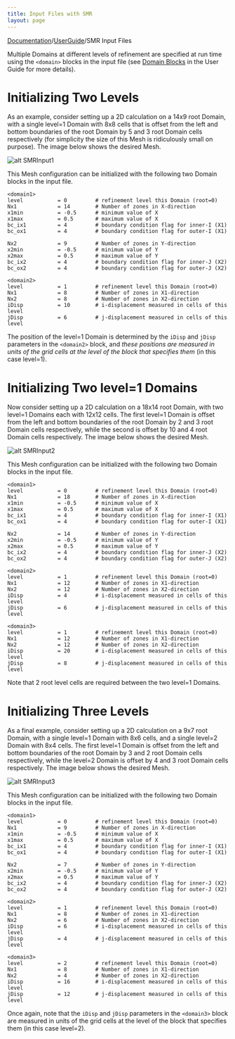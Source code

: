 ```yaml
---
title: Input Files with SMR
layout: page
---
```

[Documentation]({{site.baseurl}}/AthenaDocs)/[UserGuide]({{site.baseurl}}/AthenaDocsUG)/SMR Input Files

Multiple Domains at different levels of refinement are specified at run time using the `<domain>` blocks
in the input file (see [Domain Blocks]({{site.baseurl}}/AthenaDocsUGDomainBlck) in the User Guide for more details).

Initializing Two Levels
=======================

As an example, consider setting up a 2D calculation on a 14x9 root Domain, with a single level=1 Domain with
8x8 cells that is offset from the left and bottom boundaries of the root Domain by 5 and 3 root Domain cells respectively (for simplicity
the size of this Mesh is ridiculously small on purpose).  The image below shows the desired Mesh.

![alt SMRInput1]({{site.baseurl}}/images/SMRInput1.png)

This Mesh configuration can be initialized with the following two Domain blocks in the input file.

	<domain1>
	level           = 0         # refinement level this Domain (root=0)
	Nx1             = 14        # Number of zones in X-direction
	x1min           = -0.5      # minimum value of X
	x1max           = 0.5       # maximum value of X
	bc_ix1          = 4         # boundary condition flag for inner-I (X1)
	bc_ox1          = 4         # boundary condition flag for outer-I (X1)
	
	Nx2             = 9         # Number of zones in Y-direction
	x2min           = -0.5      # minimum value of Y
	x2max           = 0.5       # maximum value of Y
	bc_ix2          = 4         # boundary condition flag for inner-J (X2)
	bc_ox2          = 4         # boundary condition flag for outer-J (X2)
	
	<domain2>
	level           = 1         # refinement level this Domain (root=0)
	Nx1             = 8         # Number of zones in X1-direction
	Nx2             = 8         # Number of zones in X2-direction
	iDisp           = 10        # i-displacement measured in cells of this level
	jDisp           = 6         # j-displacement measured in cells of this level

The position of the level=1 Domain is determined by the `iDisp` and `jDisp` parameters in the 
`<domain2>` block, and *these positions are measured in units of the grid cells at the level of
the <domain> block that specifies them* (in this case level=1).

Initializing Two level=1 Domains
================================

Now consider setting up a 2D calculation on a 18x14 root Domain, with two level=1 Domains each with
12x12 cells.  The first level=1 Domain is offset from the left and bottom boundaries of the root Domain
by 2 and 3 root Domain cells respectively, while the second is offset by 10 and 4 root Domain cells
respectively.  The image below shows the desired Mesh.

![alt SMRInput2]({{site.baseurl}}/images/SMRInput2.png)

This Mesh configuration can be initialized with the following two Domain blocks in the input file.

	<domain1>
	level           = 0         # refinement level this Domain (root=0)
	Nx1             = 18        # Number of zones in X-direction
	x1min           = -0.5      # minimum value of X
	x1max           = 0.5       # maximum value of X
	bc_ix1          = 4         # boundary condition flag for inner-I (X1)
	bc_ox1          = 4         # boundary condition flag for outer-I (X1)
	
	Nx2             = 14        # Number of zones in Y-direction
	x2min           = -0.5      # minimum value of Y
	x2max           = 0.5       # maximum value of Y
	bc_ix2          = 4         # boundary condition flag for inner-J (X2)
	bc_ox2          = 4         # boundary condition flag for outer-J (X2)
	
	<domain2>
	level           = 1         # refinement level this Domain (root=0)
	Nx1             = 12        # Number of zones in X1-direction
	Nx2             = 12        # Number of zones in X2-direction
	iDisp           = 4         # i-displacement measured in cells of this level
	jDisp           = 6         # j-displacement measured in cells of this level
	
	<domain3>
	level           = 1         # refinement level this Domain (root=0)
	Nx1             = 12        # Number of zones in X1-direction
	Nx2             = 12        # Number of zones in X2-direction
	iDisp           = 20        # i-displacement measured in cells of this level
	jDisp           = 8         # j-displacement measured in cells of this level

Note that 2 root level cells are required between the two level=1 Domains.

Initializing Three Levels
=========================

As a final example, consider setting up a 2D calculation on a 9x7 root Domain, with a single level=1 Domain with
8x6 cells, and a single level=2 Domain with 8x4 cells.  The first level=1 Domain is offset from the left and bottom
boundaries of the root Domain
by 3 and 2 root Domain cells respectively, while the level=2 Domain is offset by 4 and 3 root Domain cells
respectively.  The image below shows the desired Mesh.

![alt SMRInput3]({{site.baseurl}}/images/SMRInput3.png)

This Mesh configuration can be initialized with the following two Domain blocks in the input file.

	<domain1>
	level           = 0         # refinement level this Domain (root=0)
	Nx1             = 9         # Number of zones in X-direction
	x1min           = -0.5      # minimum value of X
	x1max           = 0.5       # maximum value of X
	bc_ix1          = 4         # boundary condition flag for inner-I (X1)
	bc_ox1          = 4         # boundary condition flag for outer-I (X1)
	
	Nx2             = 7         # Number of zones in Y-direction
	x2min           = -0.5      # minimum value of Y
	x2max           = 0.5       # maximum value of Y
	bc_ix2          = 4         # boundary condition flag for inner-J (X2)
	bc_ox2          = 4         # boundary condition flag for outer-J (X2)
	
	<domain2>
	level           = 1         # refinement level this Domain (root=0)
	Nx1             = 8         # Number of zones in X1-direction
	Nx2             = 6         # Number of zones in X2-direction
	iDisp           = 6         # i-displacement measured in cells of this level
	jDisp           = 4         # j-displacement measured in cells of this level
	
	<domain3>
	level           = 2         # refinement level this Domain (root=0)
	Nx1             = 8         # Number of zones in X1-direction
	Nx2             = 4         # Number of zones in X2-direction
	iDisp           = 16        # i-displacement measured in cells of this level
	jDisp           = 12        # j-displacement measured in cells of this level

Once again, note that the `iDisp` and `jDisp` parameters in the 
`<domain3>` block are measured in units of the grid cells at the level of
the <domain> block that specifies them (in this case level=2).
